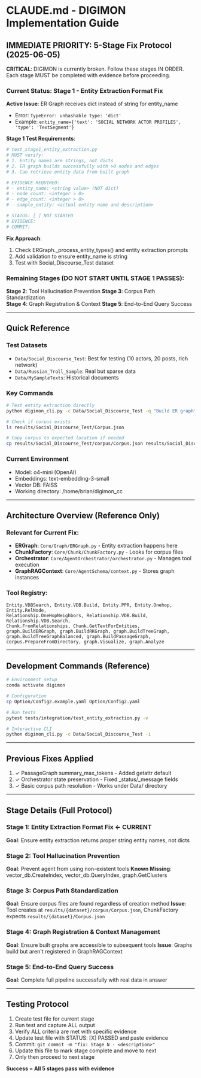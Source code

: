 # CLAUDE.md - DIGIMON Implementation Guide

## IMMEDIATE PRIORITY: 5-Stage Fix Protocol (2025-06-05)

**CRITICAL**: DIGIMON is currently broken. Follow these stages IN ORDER. Each stage MUST be completed with evidence before proceeding.

### Current Status: Stage 1 - Entity Extraction Format Fix

**Active Issue**: ER Graph receives dict instead of string for entity_name
- Error: `TypeError: unhashable type: 'dict'`
- Example: `entity_name={'text': 'SOCIAL NETWORK ACTOR PROFILES', 'type': 'TextSegment'}`

**Stage 1 Test Requirements**:
```python
# test_stage1_entity_extraction.py
# MUST verify:
# 1. Entity names are strings, not dicts
# 2. ER graph builds successfully with >0 nodes and edges
# 3. Can retrieve entity data from built graph

# EVIDENCE REQUIRED:
# - entity_name: <string value> (NOT dict)
# - node_count: <integer > 0>
# - edge_count: <integer > 0>
# - sample_entity: <actual entity name and description>

# STATUS: [ ] NOT STARTED
# EVIDENCE: 
# COMMIT: 
```

**Fix Approach**:
1. Check ERGraph._process_entity_types() and entity extraction prompts
2. Add validation to ensure entity_name is string
3. Test with Social_Discourse_Test dataset

### Remaining Stages (DO NOT START UNTIL STAGE 1 PASSES):

**Stage 2**: Tool Hallucination Prevention
**Stage 3**: Corpus Path Standardization  
**Stage 4**: Graph Registration & Context
**Stage 5**: End-to-End Query Success

---

## Quick Reference

### Test Datasets
- `Data/Social_Discourse_Test`: Best for testing (10 actors, 20 posts, rich network)
- `Data/Russian_Troll_Sample`: Real but sparse data
- `Data/MySampleTexts`: Historical documents

### Key Commands
```bash
# Test entity extraction directly
python digimon_cli.py -c Data/Social_Discourse_Test -q "Build ER graph"

# Check if corpus exists
ls results/Social_Discourse_Test/Corpus.json

# Copy corpus to expected location if needed
cp results/Social_Discourse_Test/corpus/Corpus.json results/Social_Discourse_Test/Corpus.json
```

### Current Environment
- Model: o4-mini (OpenAI)
- Embeddings: text-embedding-3-small
- Vector DB: FAISS
- Working directory: /home/brian/digimon_cc

---

## Architecture Overview (Reference Only)

### Relevant for Current Fix:
- **ERGraph**: `Core/Graph/ERGraph.py` - Entity extraction happens here
- **ChunkFactory**: `Core/Chunk/ChunkFactory.py` - Looks for corpus files
- **Orchestrator**: `Core/AgentOrchestrator/orchestrator.py` - Manages tool execution
- **GraphRAGContext**: `Core/AgentSchema/context.py` - Stores graph instances

### Tool Registry:
```
Entity.VDBSearch, Entity.VDB.Build, Entity.PPR, Entity.Onehop, Entity.RelNode,
Relationship.OneHopNeighbors, Relationship.VDB.Build, Relationship.VDB.Search,
Chunk.FromRelationships, Chunk.GetTextForEntities,
graph.BuildERGraph, graph.BuildRKGraph, graph.BuildTreeGraph,
graph.BuildTreeGraphBalanced, graph.BuildPassageGraph,
corpus.PrepareFromDirectory, graph.Visualize, graph.Analyze
```

---

## Development Commands (Reference)

```bash
# Environment setup
conda activate digimon

# Configuration
cp Option/Config2.example.yaml Option/Config2.yaml

# Run tests
pytest tests/integration/test_entity_extraction.py -v

# Interactive CLI
python digimon_cli.py -c Data/Social_Discourse_Test -i
```

---

## Previous Fixes Applied
1. ✓ PassageGraph summary_max_tokens - Added getattr default
2. ✓ Orchestrator state preservation - Fixed _status/_message fields
3. ✓ Basic corpus path resolution - Works under Data/ directory

---

## Stage Details (Full Protocol)

### Stage 1: Entity Extraction Format Fix ← CURRENT
**Goal**: Ensure entity extraction returns proper string entity names, not dicts

### Stage 2: Tool Hallucination Prevention
**Goal**: Prevent agent from using non-existent tools
**Known Missing**: vector_db.CreateIndex, vector_db.QueryIndex, graph.GetClusters

### Stage 3: Corpus Path Standardization
**Goal**: Ensure corpus files are found regardless of creation method
**Issue**: Tool creates at `results/{dataset}/corpus/Corpus.json`, ChunkFactory expects `results/{dataset}/Corpus.json`

### Stage 4: Graph Registration & Context Management
**Goal**: Ensure built graphs are accessible to subsequent tools
**Issue**: Graphs build but aren't registered in GraphRAGContext

### Stage 5: End-to-End Query Success
**Goal**: Complete full pipeline successfully with real data in answer

---

## Testing Protocol

1. Create test file for current stage
2. Run test and capture ALL output
3. Verify ALL criteria are met with specific evidence
4. Update test file with STATUS: [X] PASSED and paste evidence
5. Commit: `git commit -m "fix: Stage N - <description>"`
6. Update this file to mark stage complete and move to next
7. Only then proceed to next stage

**Success = All 5 stages pass with evidence**